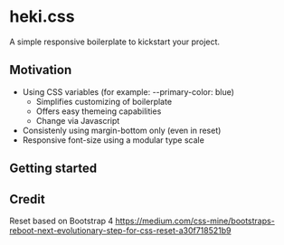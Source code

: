 # heki.css
A simple responsive boilerplate to kickstart your project.

## Motivation
* Using CSS variables (for example: --primary-color: blue)
  * Simplifies customizing of boilerplate
  * Offers easy themeing capabilities
  * Change via Javascript
* Consistenly using margin-bottom only (even in reset)
* Responsive font-size using a modular type scale

## Getting started

## Credit
Reset based on Bootstrap 4 
https://medium.com/css-mine/bootstraps-reboot-next-evolutionary-step-for-css-reset-a30f718521b9
